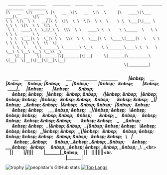 <!--<a href="https://www.instagram.com/peoplstar_/">
    <img 
        src="http://img.shields.io/badge/-peoplstar-ffffff?style=flat&logo=Instagram&link=https://www.instagram.com/peoplstar/"
        style="height : auto; margin-left : 10px; margin-right : 10px;"/>
</a>
-->

```

 ________  _______   ________  ________  ___       ________  _________  ________  ________     
|\   __  \|\  ___ \ |\   __  \|\   __  \|\  \     |\   ____\|\___   ___|\   __  \|\   __  \    
\ \  \|\  \ \   __/|\ \  \|\  \ \  \|\  \ \  \    \ \  \___|\|___ \  \_\ \  \|\  \ \  \|\  \   
 \ \   ____\ \  \_|/_\ \  \\\  \ \   ____\ \  \    \ \_____  \   \ \  \ \ \   __  \ \   _  _\  
  \ \  \___|\ \  \_|\ \ \  \\\  \ \  \___|\ \  \____\|____|\  \   \ \  \ \ \  \ \  \ \  \\  \| 
   \ \__\    \ \_______\ \_______\ \__\    \ \_______\____\_\  \   \ \__\ \ \__\ \__\ \__\\ _\ 
    \|__|     \|_______|\|_______|\|__|     \|_______|\_________\   \|__|  \|__|\|__|\|__|\|__|
                                                     \|_________|                              
                                                                                               
```

&nbsp; ________&nbsp; &nbsp; _______&nbsp; &nbsp; &nbsp; ________&nbsp; &nbsp; ________&nbsp; &nbsp; ___&nbsp; &nbsp; &nbsp; &nbsp; &nbsp; &nbsp; &nbsp; ________&nbsp; &nbsp; _________&nbsp; &nbsp; ________&nbsp; &nbsp; ________&nbsp; &nbsp; &nbsp; &nbsp; &nbsp; 
|\&nbsp; &nbsp; &nbsp; __&nbsp; &nbsp; \|\&nbsp; &nbsp; ___&nbsp; \&nbsp; |\&nbsp; &nbsp; &nbsp; __&nbsp; &nbsp; \|\&nbsp; &nbsp; &nbsp; __&nbsp; &nbsp; \|\&nbsp; &nbsp; \&nbsp; &nbsp; &nbsp; &nbsp; &nbsp; |\&nbsp; &nbsp; &nbsp; ____\|\___&nbsp; &nbsp; &nbsp; ___|\&nbsp; &nbsp; &nbsp; __&nbsp; &nbsp; \|\&nbsp; &nbsp; &nbsp; __&nbsp; &nbsp; \&nbsp; <br>&nbsp; &nbsp; &nbsp; 
\&nbsp; \&nbsp; &nbsp; \|\&nbsp; &nbsp; \&nbsp; \&nbsp; &nbsp; &nbsp; __/|\&nbsp; \&nbsp; &nbsp; \|\&nbsp; &nbsp; \&nbsp; \&nbsp; &nbsp; \|\&nbsp; &nbsp; \&nbsp; \&nbsp; &nbsp; \&nbsp; &nbsp; &nbsp; &nbsp; \&nbsp; \&nbsp; &nbsp; \___|\|___&nbsp; \&nbsp; &nbsp; \_\&nbsp; \&nbsp; &nbsp; \|\&nbsp; &nbsp; \&nbsp; \&nbsp; &nbsp; \|\&nbsp; &nbsp; \&nbsp; <br>&nbsp; &nbsp; 
&nbsp; \&nbsp; \&nbsp; &nbsp; &nbsp; ____\&nbsp; \&nbsp; &nbsp; \_|/_\&nbsp; \&nbsp; &nbsp; \\\&nbsp; &nbsp; \&nbsp; \&nbsp; &nbsp; &nbsp; ____\&nbsp; \&nbsp; &nbsp; \&nbsp; &nbsp; &nbsp; &nbsp; \&nbsp; \_____&nbsp; &nbsp; \&nbsp; &nbsp; &nbsp; \&nbsp; \&nbsp; &nbsp; \&nbsp; \&nbsp; \&nbsp; &nbsp; &nbsp; __&nbsp; &nbsp; \&nbsp; \&nbsp; &nbsp; &nbsp; _&nbsp; &nbsp; _\&nbsp; <br>&nbsp; 
&nbsp; &nbsp; \&nbsp; \&nbsp; &nbsp; \___|\&nbsp; \&nbsp; &nbsp; \_|\&nbsp; \&nbsp; \&nbsp; &nbsp; \\\&nbsp; &nbsp; \&nbsp; \&nbsp; &nbsp; \___|\&nbsp; \&nbsp; &nbsp; \____\|____|\&nbsp; &nbsp; \&nbsp; &nbsp; &nbsp; \&nbsp; \&nbsp; &nbsp; \&nbsp; \&nbsp; \&nbsp; &nbsp; \&nbsp; \&nbsp; &nbsp; \&nbsp; \&nbsp; &nbsp; \\&nbsp; &nbsp; \|<br>&nbsp; 
&nbsp; &nbsp; &nbsp; \&nbsp; \__\&nbsp; &nbsp; &nbsp; &nbsp; \&nbsp; \_______\&nbsp; \_______\&nbsp; \__\&nbsp; &nbsp; &nbsp; &nbsp; \&nbsp; \_______\____\_\&nbsp; &nbsp; \&nbsp; &nbsp; &nbsp; \&nbsp; \__\&nbsp; \&nbsp; \__\&nbsp; \__\&nbsp; \__\\&nbsp; _\<br>&nbsp; 
&nbsp; &nbsp; &nbsp; &nbsp; \|__|&nbsp; &nbsp; &nbsp; &nbsp; &nbsp; \|_______|\|_______|\|__|&nbsp; &nbsp; &nbsp; &nbsp; &nbsp; \|_______|\_________\&nbsp; &nbsp; &nbsp; \|__|&nbsp; &nbsp; \|__|\|__|\|__|\|__|<br.
&nbsp; &nbsp; &nbsp; &nbsp; &nbsp; &nbsp; &nbsp; &nbsp; &nbsp; &nbsp; &nbsp; &nbsp; &nbsp; &nbsp; &nbsp; &nbsp; &nbsp; &nbsp; &nbsp; &nbsp; &nbsp; &nbsp; &nbsp; &nbsp; &nbsp; &nbsp; &nbsp; &nbsp; &nbsp; &nbsp; &nbsp; &nbsp; &nbsp; &nbsp; &nbsp; &nbsp; &nbsp; &nbsp; &nbsp; &nbsp; &nbsp; &nbsp; &nbsp; &nbsp; &nbsp; &nbsp; &nbsp; &nbsp; &nbsp; &nbsp; &nbsp; &nbsp; &nbsp; \|_________|&nbsp; &nbsp; &nbsp; &nbsp; &nbsp; &nbsp; &nbsp;  


![trophy](https://github-profile-trophy.vercel.app/?username=peoplstar)
![peoplstar's GitHub stats](https://github-readme-stats.vercel.app/api?username=peoplstar&show_icons=true&theme=graywhite)   [![Top Langs](https://github-readme-stats.vercel.app/api/top-langs/?username=peoplstar&layout=compact&theme=graywhite&langs_count=4)](https://github.com/anuraghazra/github-readme-stats)


<!--
**peoplstar/peoplstar** is a ✨ _special_ ✨ repository because its `README.md` (this file) appears on your GitHub profile.
<img src="https://img.shields.io/badge/Python-3766AB?style=flat-square&logo=Python&logoColor=white"/>
<img src="https://img.shields.io/badge/쓰고자하는_텍스트-컬러코드?style=flat-square&logo=simpleicons에서_아이콘이름&logoColor=white"/></a>
Here are some ideas to get you started:

- 🔭 I’m currently working on ...
- 🌱 I’m currently learning ...
- 👯 I’m looking to collaborate on ...
- 🤔 I’m looking for help with ...
- 💬 Ask me about ...
- 📫 How to reach me: ...
- 😄 Pronouns: ...
- ⚡ Fun fact: ...
-->
